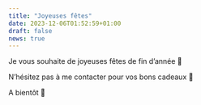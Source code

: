 ```yaml
---
title: "Joyeuses fêtes"
date: 2023-12-06T01:52:59+01:00
draft: false
news: true
---
```


Je vous souhaite de joyeuses fêtes de fin d’année 🎄

N’hésitez pas à me contacter pour vos bons cadeaux 🎁

A bientôt 🤗